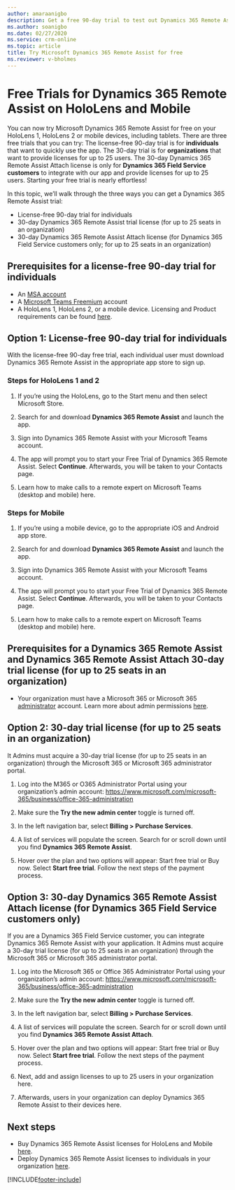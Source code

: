 ```yaml
---
author: amaraanigbo
description: Get a free 90-day trial to test out Dynamics 365 Remote Assist. 
ms.author: soanigbo
ms.date: 02/27/2020
ms.service: crm-online
ms.topic: article
title: Try Microsoft Dynamics 365 Remote Assist for free 
ms.reviewer: v-bholmes
---
```


# Free Trials for Dynamics 365 Remote Assist on HoloLens and Mobile 

You can now try Microsoft Dynamics 365 Remote Assist for free on your HoloLens 1, HoloLens 2 or mobile devices, including tablets. There are three free trials that you can try: The license-free 90-day trial is for **individuals** that want to quickly use the app. The 30-day trial is for **organizations** that want to provide licenses for up to 25 users. The 30-day Dynamics 365 Remote Assist Attach license is only for **Dynamics 365 Field Service customers** to integrate with our app and provide licenses for up to 25 users. Starting your free trial is nearly effortless! 

In this topic, we’ll walk through the three ways you can get a Dynamics 365 Remote Assist trial: 
- License-free 90-day trial for individuals
- 30-day Dynamics 365 Remote Assist trial license (for up to 25 seats in an organization)
- 30-day Dynamics 365 Remote Assist Attach license (for Dynamics 365 Field Service customers only; for up to 25 seats in an organization)

## Prerequisites for a license-free 90-day trial for individuals
   - An [MSA account](https://account.microsoft.com/account)
   - A [Microsoft Teams Freemium](https://products.office.com/microsoft-teams/free) account
   - A HoloLens 1, HoloLens 2, or a mobile device. Licensing and Product requirements can be found [here](./requirements.md).

## Option 1: License-free 90-day trial for individuals

With the license-free 90-day free trial, each individual user must download Dynamics 365 Remote Assist in the appropriate app store to sign up. 

### Steps for HoloLens 1 and 2

1.	If you’re using the HoloLens, go to the Start menu and then select Microsoft Store. 

2.	Search for and download **Dynamics 365 Remote Assist** and launch the app.

3.	Sign into Dynamics 365 Remote Assist with your Microsoft Teams account. 

4.	The app will prompt you to start your Free Trial of Dynamics 365 Remote Assist. Select **Continue**. Afterwards, you will be taken to your Contacts page.
  
5.	Learn how to make calls to a remote expert on Microsoft Teams (desktop and mobile) here. 

### Steps for Mobile
1.	If you’re using a mobile device, go to the appropriate iOS and Android app store.

2.	Search for and download **Dynamics 365 Remote Assist** and launch the app.

3.	Sign into Dynamics 365 Remote Assist with your Microsoft Teams account. 

4.	The app will prompt you to start your Free Trial of Dynamics 365 Remote Assist. Select **Continue**. Afterwards, you will be taken to your Contacts page.  

5.	Learn how to make calls to a remote expert on Microsoft Teams (desktop and mobile) here.

## Prerequisites for a Dynamics 365 Remote Assist and Dynamics 365 Remote Assist Attach 30-day trial license (for up to 25 seats in an organization)

- Your organization must have a Microsoft 365 or Microsoft 365 [administrator](https://www.microsoft.com/microsoft-365/business/office-365-administration) account. Learn more about admin permissions [here](/office365/admin/admin-overview/admin-overview?view=o365-worldwide). 

## Option 2: 30-day trial license (for up to 25 seats in an organization)

It Admins must acquire a 30-day trial license (for up to 25 seats in an organization) through the Microsoft 365 or Microsoft 365 administrator portal. 

1.	Log into the M365 or O365 Administrator Portal using your organization’s admin account: https://www.microsoft.com/microsoft-365/business/office-365-administration
 
2.	Make sure the **Try the new admin center** toggle is turned off.
  
3.	In the left navigation bar, select **Billing > Purchase Services**. 
 
4.	A list of services will populate the screen. Search for or scroll down until you find **Dynamics 365 Remote Assist**.

5.	Hover over the plan and two options will appear: Start free trial or Buy now. Select **Start free trial**. Follow the next steps of the payment process. 
 
## Option 3: 30-day Dynamics 365 Remote Assist Attach license (for Dynamics 365 Field Service customers only)

If you are a Dynamics 365 Field Service customer, you can integrate Dynamics 365 Remote Assist with your application. It Admins must acquire a 30-day trial license (for up to 25 seats in an organization) through the Microsoft 365 or Microsoft 365 administrator portal. 

1.	Log into the Microsoft 365 or Office 365 Administrator Portal using your organization’s admin account: https://www.microsoft.com/microsoft-365/business/office-365-administration
 
2.	Make sure the **Try the new admin center** toggle is turned off.
  
3.	In the left navigation bar, select **Billing > Purchase Services**. 
 
4.	A list of services will populate the screen. Search for or scroll down until you find **Dynamics 365 Remote Assist Attach**.

5.	Hover over the plan and two options will appear: Start free trial or Buy now. Select **Start free trial**. Follow the next steps of the payment process. 

6.	Next, add and assign licenses to up to 25 users in your organization here. 

7.	Afterwards, users in your organization can deploy Dynamics 365 Remote Assist to their devices here. 

## Next steps
- Buy Dynamics 365 Remote Assist licenses for HoloLens and Mobile [here](buy-remote-assist.md). 
- Deploy Dynamics 365 Remote Assist licenses to individuals in your organization [here](deploy-remote-assist.md). 


[!INCLUDE[footer-include](../includes/footer-banner.md)]
